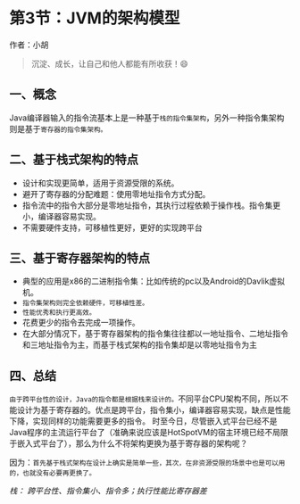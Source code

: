 # 第3节：JVM的架构模型

作者：小胡

>沉淀、成长，让自己和他人都能有所收获！😄

## 一、概念

Java编译器输入的指令流基本上是一种基于`栈的指令集架构`，另外一种指令集架构则是基于`寄存器的指令集架构。`

## 二、基于栈式架构的特点

- 设计和实现更简单，适用于资源受限的系统。
- 避开了寄存器的分配难题：使用零地址指令方式分配。
- 指令流中的指令大部分是零地址指令，其执行过程依赖于操作栈。指令集更小，编译器容易实现。
- 不需要硬件支持，可移植性更好，更好的实现跨平台

## 三、基于寄存器架构的特点
- 典型的应用是x86的二进制指令集：比如传统的pc以及Android的Davlik虚拟机。
- `指令集架构则完全依赖硬件，可移植性差。`
- `性能优秀和执行更高效。`
- 花费更少的指令去完成一项操作。
- 在大部分情况下，基于寄存器架构的指令集往往都以一地址指令、二地址指令和三地址指令为主，而基于栈式架构的指令集却是以零地址指令为主

## 四、总结

`由于跨平台性的设计，Java的指令都是根据栈来设计的。`不同平台CPU架构不同，所以不能设计为基于寄存器的。优点是跨平台，指令集小，编译器容易实现，缺点是性能下降，实现同样的功能需要更多的指令。
时至今日，尽管嵌入式平台已经不是Java程序的主流运行平台了（准确来说应该是HotSpotVM的宿主环境已经不局限于嵌入式平台了），那么为什么不将架构更换为基于寄存器的架构呢？

因为：`首先基于栈式架构在设计上确实是简单一些，其次，在非资源受限的场景中也是可以用的，也就没有必要再更换了。`

*栈： 跨平台性、指令集小、指令多；执行性能比寄存器差*
